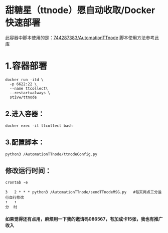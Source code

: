 # 甜糖星（ttnode）愿自动收取/Docker快速部署

此容器中脚本使用的是：[744287383/AutomationTTnode](https://github.com/744287383/AutomationTTnode)
脚本使用方法参考此库
# 1.容器部署


```
docker run -itd \
  -p 6622:22 \
  --name ttcollect\
  --restart=always \
  stivw/ttnode
```


## 2.进入容器：

```
docker exec -it ttcollect bash 
```

## 3.配置脚本：

```
python3 /AutomationTTnode/ttnodeConfig.py
```

## 修改运行时间：

```
crontab -e
```

```
3   2 * * * python3 /AutomationTTnode/sendTTnodeMSG.py   #每天两点三分运行自行修改
↑   ↑
分  时
```
#### 如果觉得还有点用，麻烦用一下我的邀请码086567，有加成卡15张，我也有推广收入

